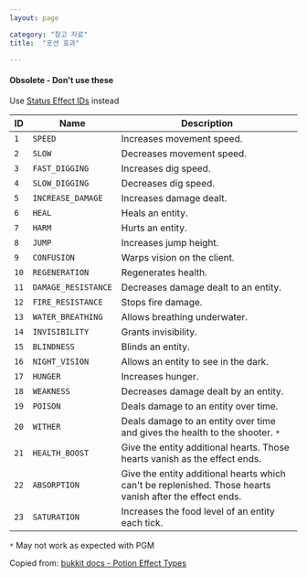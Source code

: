 ```yaml
---
layout: page

category: "참고 자료"
title:  "포션 효과"

---
```


<div class='alert alert-danger'>
  <h4>Obsolete - Don't use these</h4>
  Use
  <a href='http://minecraft.gamepedia.com/Data_values#Status_effects'>Status Effect IDs</a>
  instead
</div>
<div class='table-responsive'>
  <table class='table table-striped table-condensed'>
    <thead>
      <tr>
        <th>ID</th>
        <th>Name</th>
        <th>Description</th>
      </tr>
    </thead>
    <tbody>
      <tr>
        <td>
          <code>1</code>
        </td>
        <td>
          <code>SPEED</code>
        </td>
        <td>Increases movement speed.</td>
      </tr>
      <tr>
        <td>
          <code>2</code>
        </td>
        <td>
          <code>SLOW</code>
        </td>
        <td>Decreases movement speed.</td>
      </tr>
      <tr>
        <td>
          <code>3</code>
        </td>
        <td>
          <code>FAST_DIGGING</code>
        </td>
        <td>Increases dig speed.</td>
      </tr>
      <tr>
        <td>
          <code>4</code>
        </td>
        <td>
          <code>SLOW_DIGGING</code>
        </td>
        <td>Decreases dig speed.</td>
      </tr>
      <tr>
        <td>
          <code>5</code>
        </td>
        <td>
          <code>INCREASE_DAMAGE</code>
        </td>
        <td>Increases damage dealt.</td>
      </tr>
      <tr>
        <td>
          <code>6</code>
        </td>
        <td>
          <code>HEAL</code>
        </td>
        <td>Heals an entity.</td>
      </tr>
      <tr>
        <td>
          <code>7</code>
        </td>
        <td>
          <code>HARM</code>
        </td>
        <td>Hurts an entity.</td>
      </tr>
      <tr>
        <td>
          <code>8</code>
        </td>
        <td>
          <code>JUMP</code>
        </td>
        <td>Increases jump height.</td>
      </tr>
      <tr>
        <td>
          <code>9</code>
        </td>
        <td>
          <code>CONFUSION</code>
        </td>
        <td>Warps vision on the client.</td>
      </tr>
      <tr>
        <td>
          <code>10</code>
        </td>
        <td>
          <code>REGENERATION</code>
        </td>
        <td>Regenerates health.</td>
      </tr>
      <tr>
        <td>
          <code>11</code>
        </td>
        <td>
          <code>DAMAGE_RESISTANCE</code>
        </td>
        <td>Decreases damage dealt to an entity.</td>
      </tr>
      <tr>
        <td>
          <code>12</code>
        </td>
        <td>
          <code>FIRE_RESISTANCE</code>
        </td>
        <td>Stops fire damage.</td>
      </tr>
      <tr>
        <td>
          <code>13</code>
        </td>
        <td>
          <code>WATER_BREATHING</code>
        </td>
        <td>Allows breathing underwater.</td>
      </tr>
      <tr>
        <td>
          <code>14</code>
        </td>
        <td>
          <code>INVISIBILITY</code>
        </td>
        <td>Grants invisibility.</td>
      </tr>
      <tr>
        <td>
          <code>15</code>
        </td>
        <td>
          <code>BLINDNESS</code>
        </td>
        <td>Blinds an entity.</td>
      </tr>
      <tr>
        <td>
          <code>16</code>
        </td>
        <td>
          <code>NIGHT_VISION</code>
        </td>
        <td>Allows an entity to see in the dark.</td>
      </tr>
      <tr>
        <td>
          <code>17</code>
        </td>
        <td>
          <code>HUNGER</code>
        </td>
        <td>Increases hunger.</td>
      </tr>
      <tr>
        <td>
          <code>18</code>
        </td>
        <td>
          <code>WEAKNESS</code>
        </td>
        <td>Decreases damage dealt by an entity.</td>
      </tr>
      <tr>
        <td>
          <code>19</code>
        </td>
        <td>
          <code>POISON</code>
        </td>
        <td>Deals damage to an entity over time.</td>
      </tr>
      <tr>
        <td>
          <code>20</code>
        </td>
        <td>
          <code>WITHER</code>
        </td>
        <td>
          Deals damage to an entity over time and gives the health to the shooter.
          <code>*</code>
        </td>
      </tr>
      <tr>
        <td>
          <code>21</code>
        </td>
        <td>
          <code>HEALTH_BOOST</code>
        </td>
        <td>
          Give the entity additional hearts. Those hearts vanish as the effect ends.
        </td>
      </tr>
      <tr>
        <td>
          <code>22</code>
        </td>
        <td>
          <code>ABSORPTION</code>
        </td>
        <td>
          Give the entity additional hearts which can't be replenished. Those hearts vanish after the effect ends.
        </td>
      </tr>
      <tr>
        <td>
          <code>23</code>
        </td>
        <td>
          <code>SATURATION</code>
        </td>
        <td>
          Increases the food level of an entity each tick.
        </td>
      </tr>
    </tbody>
  </table>
</div>

`*` May not work as expected with PGM

Copied from: [bukkit docs - Potion Effect Types](https://hub.spigotmc.org/javadocs/bukkit/org/bukkit/potion/PotionEffectType.html) <br/>
